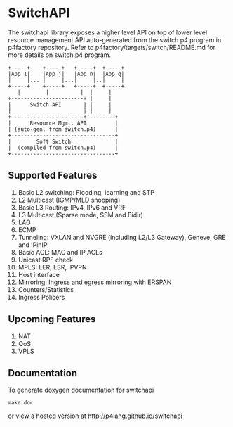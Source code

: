 SwitchAPI
=========

The switchapi library exposes a higher level API on top of lower level resource management API auto-generated from the switch.p4 program in p4factory repository.
Refer to p4factory/targets/switch/README.md for more details on switch.p4 program.

    +-----+    +-----+   +-----+  +-----+
    |App 1|    |App j|   |App n|  |App q|
    |     |... |     |...|     |..|     |
    +-----+    +-----+   +-----+  +-----+
       |        |          |  |     |
    +-----------------------+ |     |
    |      Switch API       | |     |
    |                       | |     |
    +-----------------------+---------+
    |      Resource Mgmt. API         |
    | (auto-gen. from switch.p4)      |
    +---------------------------------+
    |        Soft Switch              |
    |  (compiled from switch.p4)      |
    +---------------------------------+

Supported Features
------------------

1. Basic L2 switching: Flooding, learning and STP
2. L2 Multicast (IGMP/MLD snooping)
3. Basic L3 Routing: IPv4, IPv6 and VRF
4. L3 Multicast (Sparse mode, SSM and Bidir)
5. LAG
6. ECMP
7. Tunneling: VXLAN and NVGRE (including L2/L3 Gateway), Geneve, GRE and IPinIP
8. Basic ACL: MAC and IP ACLs
9. Unicast RPF check
10. MPLS: LER, LSR, IPVPN
11. Host interface
12. Mirroring: Ingress and egress mirroring with ERSPAN
13. Counters/Statistics
14. Ingress Policers

Upcoming Features
-----------------

1. NAT
2. QoS
3. VPLS

Documentation
-------------

To generate doxygen documentation for switchapi

    make doc

or view a hosted version at http://p4lang.github.io/switchapi
